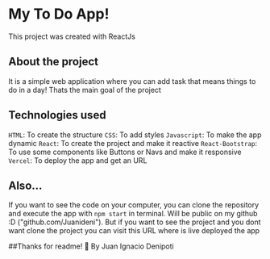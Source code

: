 # My To Do App!

This project was created with ReactJs

## About the project

It is a simple web application where you can add task that means things to do in a day! 
Thats the main goal of the project

## Technologies used
`HTML`: To create the structure
`CSS`: To add styles
`Javascript`: To make the app dynamic
`React`: To create the project and make it reactive
`React-Bootstrap`: To use some components like Buttons or Navs and make it responsive
`Vercel`: To deploy the app and get an URL

## Also...
If you want to see the code on your computer, you can clone the repository and execute the app with `npm start` in terminal. Will be public on my github :D ("github.com/Juanideni").
But if you want to see the project and you dont want clone the project you can visit this URL where is live deployed the app

##Thanks for readme! 👋  By Juan Ignacio Denipoti 

